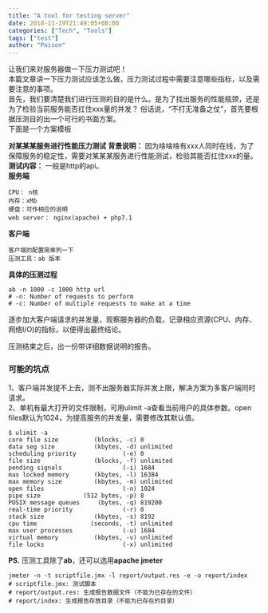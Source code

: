 ```yaml
---
title: "A tool for testing server"
date: 2018-11-19T21:49:05+08:00
categories: ["Tech", "Tools"]
tags: ["test"]
author: "Paisen"
---
```

让我们来对服务器做一下压力测试吧！  
本篇文章讲一下压力测试应该怎么做，压力测试过程中需要注意哪些指标，以及需要注意的事项。  
首先，我们要清楚我们进行压测的目的是什么。是为了找出服务的性能瓶颈，还是为了检验当前服务能否扛住xxx量的并发？
俗话说，“不打无准备之仗”，首先要根据压测目的出一个可行的书面方案。  
下面是一个方案模板

**对某某某服务进行性能压力测试**
**背景说明：** 因为啥啥啥有xxx人同时在线，为了保障服务的稳定性，需要对某某某服务进行性能测试，检验其能否扛住xxx的量。  
**测试内容：** 一般是http的api。   
**服务端**
```
CPU： n核
内存：xMb
硬盘：可作相应的说明
web server： nginx(apache) + php7.1
```
**客户端**
```
客户端的配置简单列一下
压测工具：ab 版本
```
**具体的压测过程**
```
ab -n 1000 -c 1000 http url
# -n: Number of requests to perform  
# -c: Number of multiple requests to make at a time
```
逐步加大客户端请求的并发量，观察服务器的负载，记录相应资源(CPU、内存、网络I/O)的指标，以便得出最终结论。

压测结束之后，出一份带详细数据说明的报告。

### 可能的坑点
1、客户端并发提不上去，测不出服务器实际并发上限，解决方案为多客户端同时请求。  
2、单机有最大打开的文件限制，可用ulimit -a查看当前用户的具体参数。open files默认为1024，为提高服务的并发量，需要修改其默认值。
```
$ ulimit -a 
core file size          (blocks, -c) 0
data seg size           (kbytes, -d) unlimited
scheduling priority             (-e) 0
file size               (blocks, -f) unlimited
pending signals                 (-i) 1684
max locked memory       (kbytes, -l) 16384
max memory size         (kbytes, -m) unlimited
open files                      (-n) 1024
pipe size            (512 bytes, -p) 8
POSIX message queues     (bytes, -q) 819200
real-time priority              (-r) 0
stack size              (kbytes, -s) 8192
cpu time               (seconds, -t) unlimited
max user processes              (-u) 1684
virtual memory          (kbytes, -v) unlimited
file locks                      (-x) unlimited
```
**PS.** 压测工具除了**ab**，还可以选用**apache jmeter**
```
jmeter -n -t scriptfile.jmx -l report/output.res -e -o report/index
# scriptfile.jmx: 测试脚本  
# report/output.res: 生成报告数据文件（不能为已存在的文件）  
# report/index: 生成报告存放目录（不能为已存在的目录） 
```
